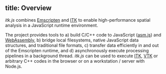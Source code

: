 title: Overview
---

*itk.js* combines [Emscripten](http://emscripten.org/) and [ITK](https://www.itk.org/) to enable high-performance spatial analysis in a JavaScript runtime environment.

The project provides tools to a) build C/C++ code to JavaScript ([asm.js](http://asmjs.org/)) and [WebAssembly](http://webassembly.org/), b) bridge local filesystems, native JavaScript data structures, and traditional file formats, c) transfer data efficiently in and out of the Emscripten runtime, and d) asynchronously execute processing pipelines in a background thread. *itk.js* can be used to execute [ITK](https://www.itk.org/), [VTK](https://www.vtk.org/) or arbitrary C++ codes in the browser or on a workstation / server with Node.js.
